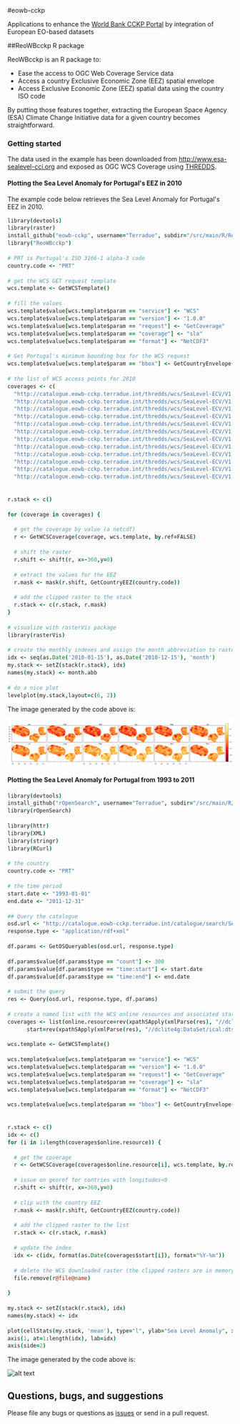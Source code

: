 #eowb-cckp

Applications to enhance the [World Bank CCKP Portal](http://sdwebx.worldbank.org/climateportal/index.cfm) by integration of European EO-based datasets

##ReoWBcckp R package

ReoWBcckp is an R package to:

* Ease the access to OGC Web Coverage Service data 
* Access a country Exclusive Economic Zone (EEZ) spatial envelope
* Access Exclusive Economic Zone (EEZ) spatial data using the country ISO code

By putting those features together, extracting the European Space Agency (ESA) Climate Change Initiative data for a given country becomes straightforward.

### Getting started

The data used in the example has been downloaded from http://www.esa-sealevel-cci.org and exposed as OGC WCS Coverage using [THREDDS](http://www.unidata.ucar.edu/software/thredds/current/tds/).

#### Plotting the Sea Level Anomaly for Portugal's EEZ in 2010

The example code below retrieves the Sea Level Anomaly for Portugal's EEZ in 2010.

```coffee
library(devtools)
library(raster)
install_github("eowb-cckp", username="Terradue", subdir="/src/main/R/ReoWBcckp", ref="dev")
library("ReoWBcckp")

# PRT is Portugal's ISO 3166-1 alpha-3 code
country.code <- "PRT"

# get the WCS GET request template
wcs.template <- GetWCSTemplate()

# fill the values
wcs.template$value[wcs.template$param == "service"] <- "WCS" 
wcs.template$value[wcs.template$param == "version"] <- "1.0.0"
wcs.template$value[wcs.template$param == "request"] <- "GetCoverage"
wcs.template$value[wcs.template$param == "coverage"] <- "sla"
wcs.template$value[wcs.template$param == "format"] <- "NetCDF3"

# Get Portugal's minimum bounding box for the WCS request
wcs.template$value[wcs.template$param == "bbox"] <- GetCountryEnvelope(country.code)

# the list of WCS access points for 2010
coverages <- c(
  "http://catalogue.eowb-cckp.terradue.int/thredds/wcs/SeaLevel-ECV/V1.1_20131220/ESACCI-SEALEVEL-L4-MSLA-MERGED-20100115000000-fv01.nc",
  "http://catalogue.eowb-cckp.terradue.int/thredds/wcs/SeaLevel-ECV/V1.1_20131220/ESACCI-SEALEVEL-L4-MSLA-MERGED-20100215000000-fv01.nc",
  "http://catalogue.eowb-cckp.terradue.int/thredds/wcs/SeaLevel-ECV/V1.1_20131220/ESACCI-SEALEVEL-L4-MSLA-MERGED-20100315000000-fv01.nc",
  "http://catalogue.eowb-cckp.terradue.int/thredds/wcs/SeaLevel-ECV/V1.1_20131220/ESACCI-SEALEVEL-L4-MSLA-MERGED-20100415000000-fv01.nc",
  "http://catalogue.eowb-cckp.terradue.int/thredds/wcs/SeaLevel-ECV/V1.1_20131220/ESACCI-SEALEVEL-L4-MSLA-MERGED-20100515000000-fv01.nc",
  "http://catalogue.eowb-cckp.terradue.int/thredds/wcs/SeaLevel-ECV/V1.1_20131220/ESACCI-SEALEVEL-L4-MSLA-MERGED-20100615000000-fv01.nc",
  "http://catalogue.eowb-cckp.terradue.int/thredds/wcs/SeaLevel-ECV/V1.1_20131220/ESACCI-SEALEVEL-L4-MSLA-MERGED-20100715000000-fv01.nc", 
  "http://catalogue.eowb-cckp.terradue.int/thredds/wcs/SeaLevel-ECV/V1.1_20131220/ESACCI-SEALEVEL-L4-MSLA-MERGED-20100815000000-fv01.nc",
  "http://catalogue.eowb-cckp.terradue.int/thredds/wcs/SeaLevel-ECV/V1.1_20131220/ESACCI-SEALEVEL-L4-MSLA-MERGED-20100915000000-fv01.nc",
  "http://catalogue.eowb-cckp.terradue.int/thredds/wcs/SeaLevel-ECV/V1.1_20131220/ESACCI-SEALEVEL-L4-MSLA-MERGED-20101015000000-fv01.nc",
  "http://catalogue.eowb-cckp.terradue.int/thredds/wcs/SeaLevel-ECV/V1.1_20131220/ESACCI-SEALEVEL-L4-MSLA-MERGED-20101115000000-fv01.nc",
  "http://catalogue.eowb-cckp.terradue.int/thredds/wcs/SeaLevel-ECV/V1.1_20131220/ESACCI-SEALEVEL-L4-MSLA-MERGED-20101215000000-fv01.nc") 


r.stack <- c()

for (coverage in coverages) {

  # get the coverage by value (a netcdf)  
  r <- GetWCSCoverage(coverage, wcs.template, by.ref=FALSE)
  
  # shift the raster 
  r.shift <- shift(r, x=-360,y=0)
  
  # extract the values for the EEZ
  r.mask <- mask(r.shift, GetCountryEEZ(country.code))
  
  # add the clipped raster to the stack
  r.stack <- c(r.stack, r.mask)
}

# visualize with rasterVis package
library(rasterVis)

# create the monthly indexes and assign the month abbreviation to rasters  
idx <- seq(as.Date('2010-01-15'), as.Date('2010-12-15'), 'month')
my.stack <- setZ(stack(r.stack), idx)
names(my.stack) <- month.abb

# do a nice plot
levelplot(my.stack,layout=c(6, 2))

```

The image generated by the code above is:

![alt text](examples/prt.png)

#### Plotting the Sea Level Anomaly for Portugal from 1993 to 2011

```coffee
library(devtools)
install_github("rOpenSearch", username="Terradue", subdir="/src/main/R/rOpenSearch")
library(rOpenSearch)

library(httr)
library(XML)
library(stringr)
library(RCurl)

# the country
country.code <- "PRT"

# the time period
start.date <- "1993-01-01"
end.date <- "2011-12-31"

## Query the catalogue
osd.url <- "http://catalogue.eowb-cckp.terradue.int/catalogue/search/SeaLevel-ECV/description"
response.type <- "application/rdf+xml"

df.params <- GetOSQueryables(osd.url, response.type)

df.params$value[df.params$type == "count"] <- 300 
df.params$value[df.params$type == "time:start"] <- start.date
df.params$value[df.params$type == "time:end"] <- end.date 

# submit the query
res <- Query(osd.url, response.type, df.params)

# create a named list with the WCS online resources and associated start date 
coverages <- list(online.resource=rev(xpathSApply(xmlParse(res), "//dclite4g:DataSet/dclite4g:onlineResource/ws:WCS/@rdf:about")), 
      start=rev(xpathSApply(xmlParse(res), "//dclite4g:DataSet/ical:dtstart", xmlValue)))

wcs.template <- GetWCSTemplate()

wcs.template$value[wcs.template$param == "service"] <- "WCS" 
wcs.template$value[wcs.template$param == "version"] <- "1.0.0"
wcs.template$value[wcs.template$param == "request"] <- "GetCoverage"
wcs.template$value[wcs.template$param == "coverage"] <- "sla"
wcs.template$value[wcs.template$param == "format"] <- "NetCDF3"

wcs.template$value[wcs.template$param == "bbox"] <- GetCountryEnvelope(country.code)


r.stack <- c()
idx <- c()
for (i in 1:length(coverages$online.resource)) {

  # get the coverage 
  r <- GetWCSCoverage(coverages$online.resource[i], wcs.template, by.ref=FALSE)
  
  # issue on georef for contries with longitudes<0
  r.shift <- shift(r, x=-360,y=0)
  
  # clip with the country EEZ
  r.mask <- mask(r.shift, GetCountryEEZ(country.code))
  
  # add the clipped raster to the list
  r.stack <- c(r.stack, r.mask)
  
  # update the index
  idx <- c(idx, format(as.Date(coverages$start[i]), format="%Y-%m"))
  
  # delete the WCS downloaded raster (the clipped rasters are in memory)
  file.remove(r@file@name)
  
}

my.stack <- setZ(stack(r.stack), idx)
names(my.stack) <- idx

plot(cellStats(my.stack, 'mean'), type="l", ylab="Sea Level Anomaly", xlab="time", axes=FALSE, ann=TRUE)
axis(1, at=1:length(idx), lab=idx)
axis(side=2)
```

The image generated by the code above is:

![alt text](examples/prt_ts.png)


## Questions, bugs, and suggestions

Please file any bugs or questions as [issues](https://github.com/Terradue/eowb-cckp/issues/new) or send in a pull request.
